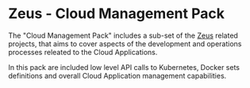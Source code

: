 # Zeus - Cloud Management Pack

The "Cloud Management Pack" includes a sub-set of the [Zeus](https://github.com/dirigiblelabs/zeus) related projects,
that aims to cover aspects of the development and operations processes releated to the Cloud Applications.

In this pack are included low level API calls to Kubernetes, Docker sets definitions and overall Cloud Application management capabilities.

